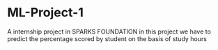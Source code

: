 # ML-Project-1
A internship project in SPARKS FOUNDATION in this project we have to predict the percentage scored by student on the basis of study hours 

